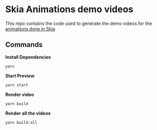 # Skia Animations demo videos

This repo contains the code used to generate the demo videos for the [animations done in Skia](https://github.com/eqlion/skia-animations)

## Commands

**Install Dependencies**

```console
yarn
```

**Start Preview**

```console
yarn start
```

**Render video**

```console
yarn build
```

**Render all the videos**

```console
yarn build:all
```
